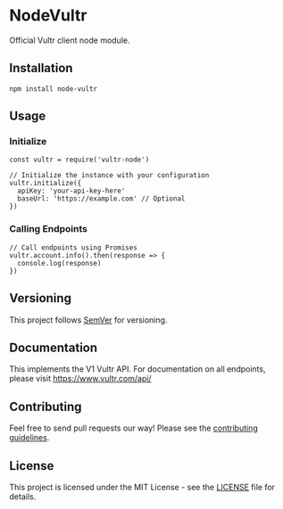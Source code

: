 # NodeVultr

Official Vultr client node module.

## Installation

`npm install node-vultr`

## Usage

### Initialize
```
const vultr = require('vultr-node')

// Initialize the instance with your configuration
vultr.initialize({
  apiKey: 'your-api-key-here'
  baseUrl: 'https://example.com' // Optional
})
```

### Calling Endpoints
```
// Call endpoints using Promises
vultr.account.info().then(response => {
  console.log(response)
})
```

## Versioning

This project follows [SemVer](https://semver.org/) for versioning. 

## Documentation

This implements the V1 Vultr API. For documentation on all endpoints, please visit https://www.vultr.com/api/

## Contributing

Feel free to send pull requests our way! Please see the [contributing guidelines](CONTRIBUTING.md).

## License

This project is licensed under the MIT License - see the [LICENSE](LICENSE.md) file for details.
